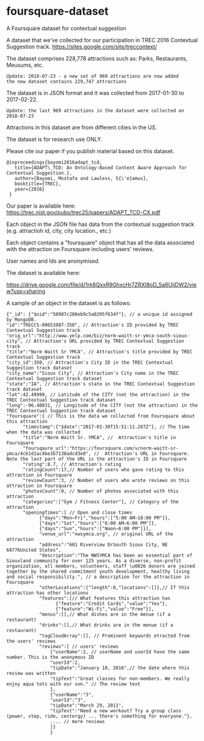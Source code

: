 # foursquare-dataset
A Foursquare dataset for contextual suggestion

A dataset that we've collected for our participation in TREC 2016 Contextual Suggestion track.
https://sites.google.com/site/treccontext/

The dataset comprises 228,778 attractions such as: Parks, Restaurants, Meusums, etc.
    
    Update: 2018-07-23 - a new set of 969 attractions are now added
    the new dataset contains 229,747 attractions

The dataset is in JSON format and it was collected from 2017-01-30 to 2017-02-22.

    Update: the last 969 attractions in the dataset were collected on 2018-07-23

Attractions in this dataset are from different cities in the US. 

The dataset is for research use ONLY.

Please cite our paper if you publish material based on this dataset.

    @inproceedings{bayomi2016adapt_tcd,
       title={ADAPT\_TCD: An Ontology-Based Context Aware Approach for Contextual Suggestion.},
       author={Bayomi, Mostafa and Lawless, S{\'e}amus},
       booktitle={TREC},
       year={2016}
     }
Our paper is available here:
https://trec.nist.gov/pubs/trec25/papers/ADAPT_TCD-CX.pdf

Each object in the JSON file has data from the contextual suggestion track (e.g. attractioh id, city, city location., etc.)

Each object contains a "foursquare" object that has all the data associated with the attraction on Foursquare including users' reviews.

User names and Ids are anonymised.

The dataset is available here:

https://drive.google.com/file/d/1rk8QxxR9GhxcHr7ZRXI8oD_5a6UijDW2/view?usp=sharing

A sample of an object in the dataset is as follows:

    {"_id": {"$oid":"58907c200eb9c5a0205f634f"}, // a unique id assigned by MongoDB.
    "id":"TRECCS-00652087-350", // Attraction's ID provided by TREC Contextual Suggestion track
    "orig_url":"http://www.yelp.com/biz/norm-waitt-sr-ymca-south-sioux-city", // Attraction's URL provided by TREC Contextual Suggestion track
    "title":"Norm Waitt Sr YMCA", // Attraction's title provided by TREC Contextual Suggestion track
    "city_id":350, // Attraction's City ID in the TREC Contextual Suggestion track dataset
    "city_name":"Sioux City", // Attraction's City name in the TREC Contextual Suggestion track dataset
    "state":"IA", // Attraction's state in the TREC Contextual Suggestion track dataset
    "lat":42.49999, // Latitude of the CITY (not the attraction) in the TREC Contextual Suggestion track dataset
    "long":-96.40031, // Longitude of the CITY (not the attraction) in the TREC Contextual Suggestion track dataset
    "foursquare":{ // This is the data we collected from Foursquare about this attraction
          "timestamp":{"$date":"2017-01-30T15:51:11.287Z"}, // The time when the data was collected
          "title":"Norm Waitt Sr. YMCA", //  Attraction's title in Foursquare
          "foursqaure_url":"https://foursquare.com/v/norm-waitt-sr-ymca/4c61d1ac4be3b7138adcd3e8", //  Attraction's URL in Foursquare. Note the last part of the URL is the attraction's ID in Foursquare
          "rating":8.7, // Attraction's rating
          "ratingCount":17,// Number of users who gave rating to this attraction in Foursquare
          "reviewCount":3, // Number of users who wrote reviews on this attraction in Foursquare
          "photosCount":0, // Number of photos associated with this  attraction 
          "categories":["Gym / Fitness Center"], // Category of the attraction
          "openingTimes":[ // Open and close times
                {"days":"Mon–Fri","hours":["5:00 AM–10:00 PM"]},
                {"days":"Sat","hours":["6:00 AM–6:00 PM"]},
                {"days":"Sun","hours":["Noon–6:00 PM"]}],
                "venue_url":"nwsymca.org", // original URL of the attraction
                "address":"601 Riverview DrSouth Sioux City, NE 68776United States",
                "description":"The NWSYMCA has been an essential part of Siouxland community for over 125 years. As a diverse, non-profit organization, all members, volunteers, staff \u0026 donors are joined together by the shared commitment youth development, healthy living and social responsibility.", // a description for the attraction in Foursquare
                "otherLocations":{"length":0,"locations":[]},// If this attraction has other locations
                "features":[// What features this attraction has
                      {"feature":"Credit Cards","value":"Yes"},
                      {"feature":"Wi-Fi","value":"Free"}],
                "menus":[],// What dishes are in the menue (if a restaurant)
                "drinks":[],// What drinks are in the menue (if a restaurant)
                "tagCloudArray":[], // Prominent keywords etracted from the users' reviews
                "reviews":[ // users' reviews
                    {"userName":2, // userName and userId have the same number. This is the anonymous ID 
                    "userId":2,
                    "tipDate":"January 10, 2016",// the date where this review was written
                    "tipText":"Great classes for non-members. We really enjoy aqua tots with our son." // The review text
                    },
                    {"userName":"3",
                    "userId":"3",
                    "tipDate":"March 29, 2011",
                    "tipText":"Need a new workout? Try a group class (power, step, ride, centergy) ... there's something for everyone."},
                    .... // more reviews
                    ]}
                    }

